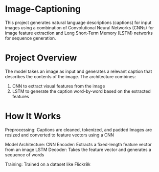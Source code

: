 # Image-Captioning

This project generates natural language descriptions (captions) for input images using a combination of Convolutional Neural Networks (CNNs) for image feature extraction and Long Short-Term Memory (LSTM) networks for sequence generation.

# Project Overview

The model takes an image as input and generates a relevant caption that describes the contents of the image. The architecture combines:

1. CNN to extract visual features from the image
2. LSTM to generate the caption word-by-word based on the extracted features

# How It Works

Preprocessing:
 Captions are cleaned, tokenized, and padded
 Images are resized and converted to feature vectors using a CNN
 
Model Architecture:
 CNN Encoder: Extracts a fixed-length feature vector from an image
 LSTM Decoder: Takes the feature vector and generates a sequence of words
 
Training:
 Trained on a dataset like Flickr8k
